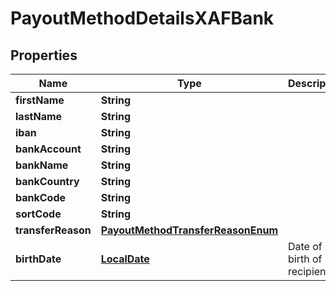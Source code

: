 

# PayoutMethodDetailsXAFBank

## Properties

Name | Type | Description | Notes
------------ | ------------- | ------------- | -------------
**firstName** | **String** |  | 
**lastName** | **String** |  | 
**iban** | **String** |  | 
**bankAccount** | **String** |  |  [optional]
**bankName** | **String** |  |  [optional]
**bankCountry** | **String** |  |  [optional]
**bankCode** | **String** |  |  [optional]
**sortCode** | **String** |  |  [optional]
**transferReason** | [**PayoutMethodTransferReasonEnum**](PayoutMethodTransferReasonEnum.md) |  |  [optional]
**birthDate** | [**LocalDate**](LocalDate.md) | Date of birth of recipient |  [optional]



